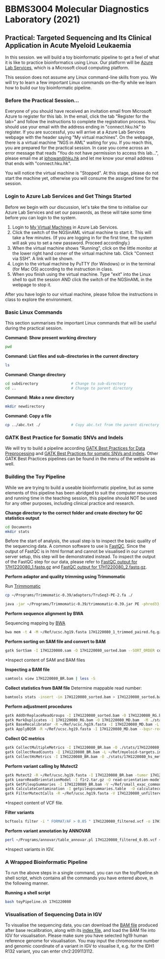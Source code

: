 # BBMS3004 Molecular Diagnostics Laboratory (2021)
## Practical: Targeted Sequencing and Its Clinical Application in Acute Myeloid Leukaemia

In this session. we will build a toy bioinformatic pipeline to get a feel of what it is like to practice bioinformatics using Linux. Our platform will be [Azure Lab Services](https://labs.azure.com/), which is a Microsoft cloud computing platform.

This session does not assume any Linux command-line skills from you. We will try to learn a few important Linux commands on-the-fly while we learn how to build our toy bioinformatic pipeline.

### Before the Practical Session...

Everyone of you should have received an invitation email from Microsoft Azure to register for this lab. In the email, click the tab "Register for the lab>" and follow the instructions to complete the registration process. You should use your email with the address ending in "connect.hku.hk" to register. If you are successful, you will arrive at a Azure Lab Services webpage with the header saying "My virtual machines". On the webpage, there is a virtual machine "NGS in AML" waiting for you. If you reach this, you are prepared for the practical session. In case you come across an error message that reads "You do not have permission to access this lab...", please email me at iphowan@hku.hk and let me know your email address that ends with "connect.hku.hk".

You will notice the virtual machine is "Stopped". At this stage, please do not start the machine yet, otherwise you will consume the assigned time for the session.

### Login to Azure Lab Services and Get Things Started

Before we begin with our discussion, let's take the time to initialise our Azure Lab Services and set our passwords, as these will take some time before you can login to the system.

1. Login to [My Virtual Machines](https://labs.azure.com/virtualmachines) in Azure Lab Services.
2. Click the switch of the NGSinAML virtual machine to start it. This will take a few minutes. (If you are logging in for the first time, the system will ask you to set a new password. Proceed accordingly.)
3. When the virtual machine shows "Running", click on the little monitor at the lower right hand corner of the virtual machine tab. Click "Connect via SSH". A link will be shown.
4. Login to the virtual machine by PuTTY (for Windows) or in the terminal (for Mac OS) according to the instruction in class.
5. When you finish using the virtual machine. Type "exit" into the Linux shell to quit the session AND click the switch of the NGSinAML in the webpage to stop it.

After you have login to our virtual machine, please follow the instructions in class to explore the environment.

### Basic Linux Commands
This section summarises the important Linux commands that will be useful during the practical session.

**Command: Show present working directory**
```bash
pwd
```

**Command: List files and sub-directories in the current directory**
```bash
ls
```

**Command: Change directory**
```bash
cd subdirectory               # Change to sub-directory
cd ..                         # Change to parent directory
```

**Command: Make a new directory**
```bash
mkdir newdirectory
```

**Command: Copy a file**
```bash
cp ../abc.txt ./              # Copy abc.txt from the parent directory to the current directory
```

### GATK Best Practice for Somatic SNVs and Indels

We will try to build a pipeline according [GATK Best Practices for Data Preprocessing](https://gatk.broadinstitute.org/hc/en-us/articles/360035535912) and [GATK Best Practices for somatic SNVs and indels](https://gatk.broadinstitute.org/hc/en-us/articles/360035894731-Somatic-short-variant-discovery-SNVs-Indels-). Other GATK Best Practices pipelines can be found in the menu of the website as well.

### Building the Toy Pipeline

While we are trying to build a useable bioinformatic pipeline, but as some elements of this pipeline has been abridged to suit the computer resources and running time in the teaching session, this pipeline should NOT be used for any other purposes, including clinical practice and research.

**Change directory to the correct folder and create directory for QC statistics output**
```bash
cd Documents
mkdir stats
```

Before the start of analysis, the usual step is to inspect the basic quality of the sequencing data. A common software to use is [FastQC](https://www.bioinformatics.babraham.ac.uk/projects/fastqc/). Since the output of FastQC is in html format and cannot be visualised in our current server setup, this step will be demonstrated instead. To inspect the output of the FastQC step for our data, please refer to [FastQC output for 17H1220080_1.fastq.gz](https://github.com/QMH-HAEM/BBMS3004_AML/raw/main/17H1220080_1_fastqc.html) and [FastQC output for 17H1220080_2.fastq.gz](https://github.com/QMH-HAEM/BBMS3004_AML/raw/main/17H1220080_2_fastqc.html).

**Perform adaptor and quality trimming using Trimmomatic**

Run [Trimmomatic](http://www.usadellab.org/cms/uploads/supplementary/Trimmomatic/TrimmomaticManual_V0.32.pdf)

```bash
cp ~/Programs/Trimmomatic-0.39/adapters/TruSeq3-PE-2.fa ./

java -jar ~/Programs/Trimmomatic-0.39/trimmomatic-0.39.jar PE -phred33 17H1220080_1.fastq.gz 17H1220080_2.fastq.gz 17H1220080_1_trimmed_paired.fq.gz 17H1220080_1_trimmed_unpaired.fq.gz 17H1220080_2_trimmed_paired.fq.gz 17H1220080_2_trimmed_unpaired.fq.gz ILLUMINACLIP:TruSeq3-PE-2.fa:2:30:10 LEADING:10 TRAILING:10 SLIDINGWINDOW:4:15 MINLEN:40
```

**Perform sequence alignment by BWA**

Sequencing mapping by [BWA](http://bio-bwa.sourceforge.net/)

```bash
bwa mem -t 4 -M ~/Ref/ucsc.hg19.fasta 17H1220080_1_trimmed_paired.fq.gz 17H1220080_2_trimmed_paired.fq.gz > 17H1220080.sam
```

**Perform sorting on SAM file and convert to BAM**
```bash
gatk SortSam -I 17H1220080.sam -O 17H1220080_sorted.bam --SORT_ORDER coordinate
```
*Inspect content of SAM and BAM files

**Inspecting a BAM file**
```bash
samtools view 17H1220080_BR.bam | less -S
```

**Collect statistics from BAM file**
Determine mappable read number:
```bash
bamtools stats -insert -in 17H1220080_sorted.bam > 17H1220080_sorted.bamtools.stats
```

**Perform adjustment procedures**
```bash
gatk AddOrReplaceReadGroups -I 17H1220080_sorted.bam -O 17H1220080_RG.bam --RGID SPACE --RGLB panel --RGPL ILLUMINA --RGPU unit1 --RGSM 17H1220080
gatk MarkDuplicates -I 17H1220080_RG.bam -O 17H1220080_MD.bam  -M ./stats/17H1220080_MD.stats --CREATE_INDEX true
gatk BaseRecalibrator -R ~/Ref/ucsc.hg19.fasta -I 17H1220080_MD.bam -L ~/Ref/myeloid-targets.interval_list -ip 50 --known-sites ~/Ref/dbsnp_138.hg19.vcf --known-sites ~/Ref/Mills_and_1000G_gold_standard.indels.hg19.vcf -O 17H1220080_recal_data.table
gatk ApplyBQSR -R ~/Ref/ucsc.hg19.fasta -I 17H1220080_MD.bam --bqsr-recal-file 17H1220080_recal_data.table -O 17H1220080_BR.bam
```

**Collect QC metrics**
```bash
gatk CollectMultipleMetrics -I 17H1220080_BR.bam -O ./stats/17H1220080_GATK
gatk CollectReadCounts -I 17H1220080_BR.bam -L ~/Ref/myeloid-targets.interval_list --interval-merging-rule OVERLAPPING_ONLY --format TSV -O ./stats/17H1220080.counts.tsv
gatk CollectHsMetrics -I 17H1220080_BR.bam -O ./stats/17H1220080_hs_metrics.txt -R ~/Ref/ucsc.hg19.fasta -BI ~/Ref/myeloid-probe-coords.interval_list -TI ~/Ref/myeloid-targets.interval_list
```

**Perform variant calling by Mutect2**
```bash
gatk Mutect2 -R ~/Ref/ucsc.hg19.fasta -I 17H1220080_BR.bam -tumor 17H1220080 -L ~/Ref/myeloid-targets.interval_list  -germline-resource ~/Ref/af-only-gnomad.myeloid.bedtools.vcf.gz --f1r2-tar-gz f1r2.tar.gz -O 17H1220080_unfiltered.vcf
gatk LearnReadOrientationModel -I f1r2.tar.gz -O read-orientation-model.tar.gz
gatk GetPileupSummaries -I 17H1220080_BR.bam -V ~/Ref/small_exac_common_myeloid.vcf.gz -L ~/Ref/small_exac_common_myeloid.vcf.gz  -O getpileupsummaries.table
gatk CalculateContamination -I getpileupsummaries.table  -O calculatecontamination.table
gatk FilterMutectCalls -R ~/Ref/ucsc.hg19.fasta -V 17H1220080_unfiltered.vcf --contamination-table calculatecontamination.table --ob-priors read-orientation-model.tar.gz -O 17H1220080_filtered.vcf
```
*Inspect content of VCF file.

**Filter variants**
```bash 
bcftools filter -i " FORMAT/AF > 0.05 " 17H1220080_filtered.vcf -o 17H1220080_filtered_0.05.vcf
```

**Perform variant annotation by ANNOVAR**
```bash
perl ~/Programs/annovar/table_annovar.pl 17H1220080_filtered_0.05.vcf ~/Programs/annovar/humandb/ -buildver hg19 -out 17H1220080_filtered_annotate -remove -protocol refGene,cosmic86,clinvar_20170905,exac03nontcga,gnomad_exome -operation g,f,f,f,f -nastring . -vcfinput
```
*Inspect variants in IGV.

### A Wrapped Bioinformatic Pipeline

To run the above steps in a single command, you can run the toyPipeline.sh shell script, which contains all the commands you have entered above, in the following manner.

**Running a shell script**
```bash
bash toyPipeline.sh 17H1220080
```

### Visualisation of Sequencing Data in IGV

To visualise the sequencing data, you can download the [BAM file](https://github.com/QMH-HAEM/BBMS3004_AML/raw/main/17H1220080_BR.bam) produced after base recalibration, along with its [index file](https://github.com/QMH-HAEM/BBMS3004_AML/raw/main/17H1220080_BR.bai), and load the BAM file into IGV for visualisation. Please make sure you have selected hg19 human reference genome for visualisation. You may input the chromosome number and genomic coordinate of a variant in IGV to visualise it, e.g. for the IDH1 R132 variant, you can enter chr2:209113112.
